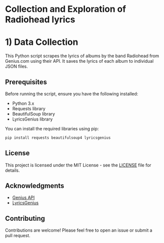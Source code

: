 # Collection and Exploration of Radiohead lyrics
# 1) Data Collection

This Python script scrapes the lyrics of albums by the band Radiohead from Genius.com using their API. It saves the lyrics of each album to individual JSON files.

## Prerequisites

Before running the script, ensure you have the following installed:

- Python 3.x
- Requests library
- BeautifulSoup library
- LyricsGenius library

You can install the required libraries using pip:

```bash
pip install requests beautifulsoup4 lyricsgenius
```



## License

This project is licensed under the MIT License - see the [LICENSE](LICENSE) file for details.

## Acknowledgments

- [Genius API](https://docs.genius.com/)
- [LyricsGenius](https://github.com/johnwmillr/LyricsGenius)

## Contributing

Contributions are welcome! Please feel free to open an issue or submit a pull request.
